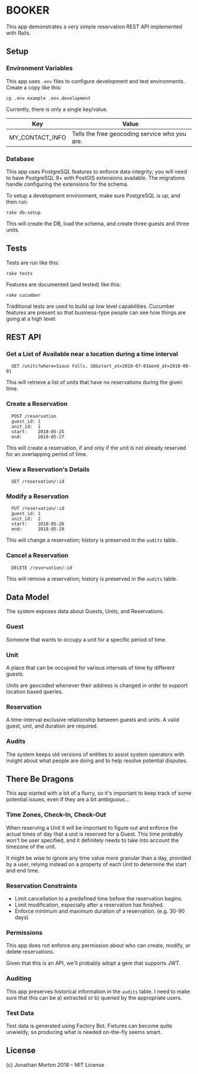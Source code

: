 # BOOKER

This app demonstrates a very simple reservation REST API implemented with Rails.

## Setup

### Environment Variables

This app uses `.env` files to configure development and test environments. Create
a copy like this:

```
cp .env.example .env.development
```

Currently, there is only a single key/value.

| Key             | Value                                                |
|-----------------|------------------------------------------------------|
| MY_CONTACT_INFO | Tells the free geocoding service who you are.        |

### Database

This app uses PostgreSQL features to enforce data integrity; you will need to
have PostgreSQL 9+ with PostGIS extensions available. The migrations handle
configuring the extensions for the schema.

To setup a development environment, make sure PostgreSQL is up, and then run:

```
rake db:setup
```

This will create the DB, load the schema, and create three guests and three units.


## Tests

Tests are run like this:

```
rake tests
```

Features are documented (and tested) like this:

```
rake cucumber
```

Traditional tests are used to build up low level capabilities. Cucumber features
are present so that business-type people can see how things are going at a high
level.

## REST API

### Get a List of Available near a location during a time interval

```
  GET /units?where=Sioux Falls, SD&start_at=2018-07-01&end_at=2018-08-01
```

This will retrieve a list of units that have no reservations during the given time.


### Create a Reservation

```
  POST /reservation
  guest_id: 1
  unit_id:  1
  start:    2018-05-25
  end:      2018-05-27
```

This will create a reservation, if and only if the unit is not already reserved
for an overlapping period of time.


### View a Reservation's Details

```
  GET /reservation/:id
```


### Modify a Reservation

```
  PUT /reservation/:id
  guest_id: 1
  unit_id:  2
  start:    2018-05-26
  end:      2018-05-29
```

This will change a reservation; history is preserved in the `audits` table.


### Cancel a Reservation

```
  DELETE /reservation/:id
```

This will remove a reservation; history is preserved in the `audits` table.


## Data Model

The system exposes data about Guests, Units, and Reservations.

### Guest

Someone that wants to occupy a unit for a specific period of time.

### Unit

A place that can be occupied for various intervals of time by different guests.

Units are geocoded whenever their address is changed in order to support location
based queries.

### Reservation

A time-interval exclusive relationship between guests and units. A valid guest, unit,
and duration are required.

### Audits

The system keeps old versions of entities to assist system operators with insight
about what people are doing and to help resolve potential disputes.


## There Be Dragons

This app started with a bit of a flurry, so it's important to keep track of some
potential issues, even if they are a bit ambiguous...

### Time Zones, Check-In, Check-Out

When reserving a Unit it will be important to figure out and enforce the actual
times of day that a unit is reserved for a Guest. This time probably won't be
user specified, and it definitely needs to take into account the timezone of the
unit.

It might be wise to ignore any time value more granular than a day, provided by a
user, relying instead on a property of each Unit to determine the start and end time.

### Reservation Constraints

* Limit cancellation to a predefined time before the reservation begins.
* Limit modification, especially after a reservation has finished.
* Enforce minimum and maximum duration of a reservation. (e.g. 30-90 days)

### Permissions

This app does not enforce any permission about who can create, modify, or delete
reservations.

Given that this is an API, we'll probably adopt a gem that supports JWT.

### Auditing

This app preserves historical information in the `audits` table. I need to make
sure that this can be a) extracted or b) queried by the appropriate users.

### Test Data

Test data is generated using Factory Bot. Fixtures can become quite unwieldy,
so producing what is needed on-the-fly seems smart.


## License

(c) Jonathan Morton 2018 – MIT License
